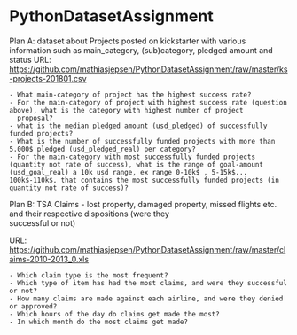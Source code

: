 # PythonDatasetAssignment

Plan A: dataset about Projects posted on kickstarter with various information such as main_category, (sub)category, pledged amount and                                                                                                                                                                                          
        status
URL: https://github.com/mathiasjepsen/PythonDatasetAssignment/raw/master/ks-projects-201801.csv

    - What main-category of project has the highest success rate?
    - For the main-category of project with highest success rate (question above), what is the category with highest number of project              
      proposal?
    - what is the median pledged amount (usd_pledged) of successfully funded projects?
    - What is the number of successfully funded projects with more than 5.000$ pledged (usd_pledged_real) per category?
    - For the main-category with most successfully funded projects (quantity not rate of success), what is the range of goal-amount                                                                                                                                                                     (usd_goal_real) a 10k usd range, ex range 0-10k$ , 5-15k$... 100k$-110k$, that contains the most successfully funded projects (in quantity not rate of success)?


Plan B: TSA Claims - lost property, damaged property, missed flights etc. and their respective dispositions (were they      
        successful or not)
        
  URL: https://github.com/mathiasjepsen/PythonDatasetAssignment/raw/master/claims-2010-2013_0.xls
  
    - Which claim type is the most frequent?
    - Which type of item has had the most claims, and were they successful or not?
    - How many claims are made against each airline, and were they denied or approved?
    - Which hours of the day do claims get made the most?
    - In which month do the most claims get made?
